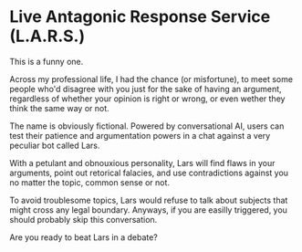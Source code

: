 # Live Antagonic Response Service (L.A.R.S.)

This is a funny one.

Across my professional life, I had the chance (or misfortune), to meet some people who'd disagree with you just for the sake of having an argument, regardless of whether your opinion is right or wrong, or even wether they think the same way or not.

The name is obviously fictional. Powered by conversational AI, users can test their patience and argumentation powers in a chat against a very peculiar bot called Lars.

With a petulant and obnouxious personality, Lars will find flaws in your arguments, point out retorical falacies, and use contradictions against you no matter the topic, common sense or not.

To avoid troublesome topics, Lars would refuse to talk about subjects that might cross any legal boundary. Anyways, if you are easilly triggered, you should probably skip this conversation.

Are you ready to beat Lars in a debate?
